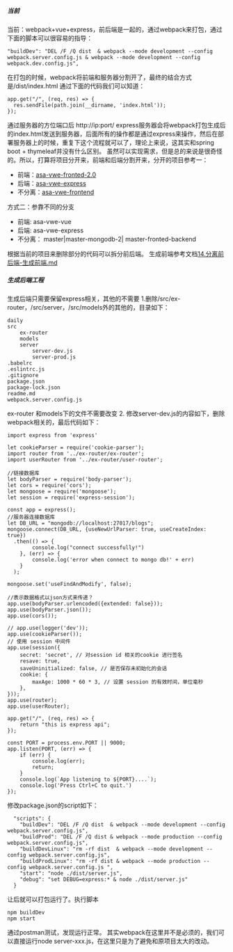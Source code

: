 ##### 当前
当前：webpack+vue+express，前后端是一起的，通过webpack来打包，通过下面的脚本可以很容易的指导：
```
"buildDev": "DEL /F /Q dist  & webpack --mode development --config webpack.server.config.js & webpack --mode development --config webpack.dev.config.js",
```
在打包的时候，webpack将前端和服务器分割开了，最终的结合方式是/dist/index.html
通过下面的代码我们可以知道：
```
app.get("/", (req, res) => {
  res.sendFile(path.join(__dirname, 'index.html'));
});
```
通过服务器的方位端口后 http://ip:port/
express服务器会将webpack打包生成后的index.html发送到服务器，后面所有的操作都是通过express来操作，然后在部署服务器上的时候，重复下这个流程就可以了，理论上来说，这其实和spring boot + thymeleaf并没有什么区别。
虽然可以实现需求，但是总的来说是很奇怪的。所以，打算将项目分开来，前端和后端分割开来，分开的项目参考一：
- 前端：[asa-vwe-fronted-2.0](https://github.com/GitHubsteven/asa-vwe-frontend-2.0)
- 后端：[asa-vwe-express](https://github.com/GitHubsteven/asa-vwe-express)
- 不分离：[asa-vwe-frontend](https://github.com/GitHubsteven/asa-vwe-frontend)

方式二：参靠不同的分支
- 前端: asa-vwe-vue
- 后端: asa-vwe-express
- 不分离： master|master-mongodb-2| master-fronted-backend



根据当前的项目来删除部分的代码可以拆分前后端。
生成前端参考文档[14.分离前后端-生成前端.md](../14.分离前后端-生成前端.md)


##### 生成后端工程
生成后端只需要保留express相关，其他的不需要
1.删除/src/ex-router，/src/server，/src/models外的其他的，目录如下：
```
daily
src
    ex-router
    models
    server
        server-dev.js
        server-prod.js
.babelrc
.eslintrc.js
.gitignore
package.json
package-lock.json
readme.md
webpack.server.config.js
```
ex-router 和models下的文件不需要改变
2. 修改server-dev.js的内容如下，删除webpack相关的，最后代码如下：
```
import express from 'express'

let cookieParser = require('cookie-parser');
import router from '../ex-router/ex-router';
import userRouter from '../ex-router/user-router';

//链接数据库
let bodyParser = require('body-parser');
let cors = require('cors');
let mongoose = require('mongoose');
let session = require('express-session');

const app = express();
//服务器连接数据库
let DB_URL = "mongodb://localhost:27017/blogs";
mongoose.connect(DB_URL, {useNewUrlParser: true, useCreateIndex: true})
  .then(() => {
        console.log("connect successfully!")
    }, (err) => {
        console.log('error when connect to mongo db!' + err)
    }
  );

mongoose.set('useFindAndModify', false);

//表示数据格式以json方式来传递？
app.use(bodyParser.urlencoded({extended: false}));
app.use(bodyParser.json());
app.use(cors());

// app.use(logger('dev'));
app.use(cookieParser());
// 使用 session 中间件
app.use(session({
    secret: 'secret', // 对session id 相关的cookie 进行签名
    resave: true,
    saveUninitialized: false, // 是否保存未初始化的会话
    cookie: {
        maxAge: 1000 * 60 * 3, // 设置 session 的有效时间，单位毫秒
    },
}));
app.use(router);
app.use(userRouter);

app.get("/", (req, res) => {
    return "this is express api";
});

const PORT = process.env.PORT || 9000;
app.listen(PORT, (err) => {
    if (err) {
        console.log(err);
        return;
    }
    console.log(`App listening to ${PORT}....`);
    console.log('Press Ctrl+C to quit.')
});
```

修改package.json的script如下：
```
  "scripts": {
    "buildDev": "DEL /F /Q dist  & webpack --mode development --config webpack.server.config.js",
    "buildProd": "DEL /F /Q dist & webpack --mode production --config webpack.server.config.js",
    "buildDevLinux": "rm -rf dist  & webpack --mode development --config webpack.server.config.js",
    "buildProdLinux": "rm -rf dist & webpack --mode production --config webpack.server.config.js ",
    "start": "node ./dist/server.js",
    "debug": "set DEBUG=express:* & node ./dist/server.js"
  }
```
让后就可以打包运行了。执行脚本
```
npm buildDev
npm start
```
通过postman测试，发现运行正常。
其实webpack在这里并不是必须的，我们可以直接运行node server-xxx.js，在这里只是为了避免和原项目太大的改动。